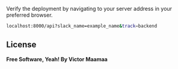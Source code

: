 

Verify the deployment by navigating to your server address in
your preferred browser.

```sh
localhost:8000/api?slack_name=example_name&track=backend
```

## License

**Free Software, Yeah! By Victor Maamaa**
